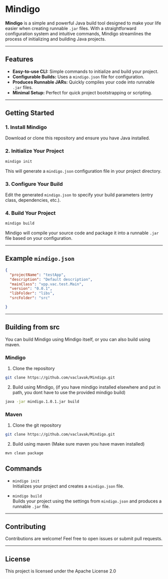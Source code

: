 # Mindigo

**Mindigo** is a simple and powerful Java build tool designed to make your life easier when creating runnable `.jar` files. With a straightforward configuration system and intuitive commands, Mindigo streamlines the process of initializing and building Java projects.

---

## Features

- **Easy-to-use CLI:** Simple commands to initialize and build your project.
- **Configurable Builds:** Uses a `mindigo.json` file for configuration.
- **Produces Runnable JARs:** Quickly compiles your code into runnable `.jar` files.
- **Minimal Setup:** Perfect for quick project bootstrapping or scripting.

---


## Getting Started

### 1. Install Mindigo

Download or clone this repository and ensure you have Java installed.

### 2. Initialize Your Project

```sh
mindigo init
```

This will generate a `mindigo.json` configuration file in your project directory.

### 3. Configure Your Build

Edit the generated `mindigo.json` to specify your build parameters (entry class, dependencies, etc.).

### 4. Build Your Project

```sh
mindigo build
```

Mindigo will compile your source code and package it into a runnable `.jar` file based on your configuration.

---

## Example `mindigo.json`

```json
{
  "projectName": "testApp",
  "description": "Default description",
  "mainClass": "vpp.vac.test.Main",
  "version": "0.0.1",
  "libFolder": "libs",
  "srcFolder": "src"

}
```

---

## Building from src

You can build Mindigo using Mindigo itself, or you can also build using maven.

### Mindigo
1. Clone the repository
```sh
git clone https://github.com/vaclavak/Mindigo.git
```
2. Build using Mindigo, (if you have mindigo installed elsewhere and put in path, you dont have to use the provided mindigo build)
```sh
java -jar mindigo.1.0.1.jar build
```

### Maven

1. Clone the git repository
```sh
git clone https://github.com/vaclavak/Mindigo.git
```
2. Build using maven (Make sure maven you have maven installed)
```sh
mvn clean package
```

## Commands

- `mindigo init`  
  Initializes your project and creates a `mindigo.json` file.

- `mindigo build`  
  Builds your project using the settings from `mindigo.json` and produces a runnable `.jar` file.

---

## Contributing

Contributions are welcome! Feel free to open issues or submit pull requests.

---

## License

This project is licensed under the Apache License 2.0
